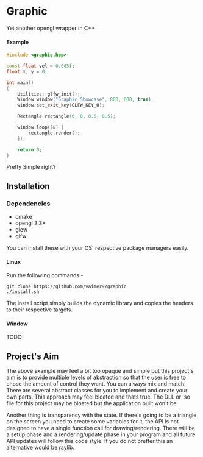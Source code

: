 # Graphic
Yet another opengl wrapper in C++

#### Example
```c++
#include <graphic.hpp>

const float vel = 0.005f;
float x, y = 0;

int main()
{
    Utilities::glfw_init();
    Window window("Graphic Showcase", 800, 600, true);
    window.set_exit_key(GLFW_KEY_Q);

    Rectangle rectangle(0, 0, 0.5, 0.5);

    window.loop([&] {
        rectangle.render();
    });

    return 0;
}
```
Pretty Simple right?

## Installation

### Dependencies

- cmake
- opengl 3.3+
- glew
- glfw

You can install these with your OS' respective package managers easily.

#### Linux
Run the following commands -
```
git clone https://github.com/vaimer9/graphic
./install.sh
```
The install script simply builds the dynamic library and copies the headers to their respective
targets.
#### Window
TODO

## Project's Aim
The above example may feel a bit too opaque and simple but this project's aim is to provide multiple levels of abstraction so that the user is free to chose the amount of control they want. You can always mix and match. There are several abstract classes for you to implement and create your own parts. This approach may feel bloated and thats true. The DLL or .so file for this project may be bloated but the application built won't be.

Another thing is transparency with the state. If there's going to be a triangle on the screen you need to create some variables for it, the API is not designed to have a single function call for drawing/rendering. There will be a setup phase and a rendering/update phase in your program and all future API updates will follow this code style. If you do not preffer this an alternative would be [raylib](https://github.com/raysan5/raylib).
